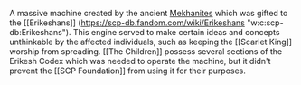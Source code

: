 A massive machine created by the ancient [Mekhanites](https://villains.fandom.com/wiki/Church_of_the_Broken_God "Church of the Broken God") which was gifted to the [[Erikeshans]] (https://scp-db.fandom.com/wiki/Erikeshans "w:c:scp-db:Erikeshans"). This engine served to make certain ideas and concepts unthinkable by the affected individuals, such as keeping the [[Scarlet King]] worship from spreading. [[The Children]] possess several sections of the Erikesh Codex which was needed to operate the machine, but it didn't prevent the [[SCP Foundation]] from using it for their purposes.